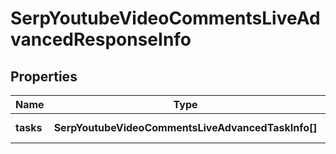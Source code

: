 # SerpYoutubeVideoCommentsLiveAdvancedResponseInfo

## Properties

| Name | Type | Description | Notes |
|------------ | ------------- | ------------- | -------------|
**tasks** | **SerpYoutubeVideoCommentsLiveAdvancedTaskInfo[]** | array of tasks |[optional]|